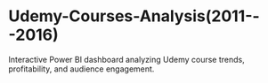# Udemy-Courses-Analysis(2011---2016)
Interactive Power BI dashboard analyzing Udemy course trends, profitability, and audience engagement.
